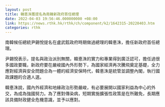 ```yaml
---
layout: post
title: 韓悳洙獲提名為南韓新政府首任總理
date: 2022-04-03 19:56:46.000000000 +08:00
link: https://news.rthk.hk/rthk/ch/component/k2/1642315-20220403.htm
categories: rthk
---
```


南韓候任總統尹錫悅提名在盧武鉉政府時期做過總理的韓悳洙，擔任新政府首任總理。

尹錫悅表示，提名與政治派別無關，韓悳洙的實力和專業得到廣泛認可，擔任過很多國政要職，新政府要在嚴峻國內外形勢下，為國家經濟再次騰飛奠定基礎，全力應對經濟與安全問題合為一體的經濟安保時代，韓悳洙是統管並調整內閣，執行國政課題的合適人選。

韓悳洙說，國內外經濟和地緣政治形勢嚴峻，有必要展開以國家利益為中心的外交，為成為強國努力。為了應對傳染病，短期實施擴張性政策是在所難免，長期應該具備財政健全危機意識，並予以應對。
